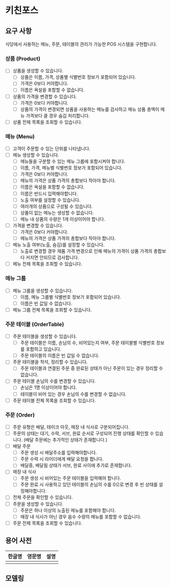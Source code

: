 # 키친포스

## 요구 사항

식당에서 사용하는 메뉴, 주문, 테이블의 관리가 가능한 POS 시스템을 구현합니다.

### 상품 (Product)

- [ ] 상품을 생성할 수 있습니다.
    - [ ] 상품은 이름, 가격, 상품별 식별번호 정보가 포함되어 있습니다.
    - [ ] 가격은 0보다 커야합니다.
    - [ ] 이름은 욕설을 포함할 수 없습니다.
- [ ] 상품의 가격을 변경할 수 있습니다.
    - [ ] 가격은 0보다 커야합니다.
    - [ ] 상품의 가격이 변경되면 상품을 사용하는 메뉴를 검사하고 메뉴 상품 총액이 메뉴 가격보다 클 경우 숨김 처리합니다.
- [ ] 상품 전체 목록을 조회할 수 있습니다.

### 메뉴 (Menu)

- [ ] 고객이 주문할 수 있는 단위를 나타냅니다.
- [ ] 메뉴 생성할 수 있습니다.
    - [ ] 메뉴들을 구분할 수 있는 메뉴 그룹에 포함시켜야 합니다.
    - [ ] 이름, 가격, 메뉴별 식별번호 정보가 포함되어 있습니다.
    - [ ] 가격은 0보다 커야합니다.
    - [ ] 메뉴의 가격은 상품 가격의 총합보다 작아야 합니다.
    - [ ] 이름은 욕설을 포함할 수 없습니다.
    - [ ] 이름은 반드시 입력해야합니다.
    - [ ] 노출 여부를 설정할 수 있습니다.
    - [ ] 여러개의 상품으로 구성될 수 있습니다.
    - [ ] 상품이 없는 메뉴는 생성할 수 없습니다.
    - [ ] 메뉴 내 상품의 수량은 1개 이상이어야 합니다.
- [ ] 가격을 변경할 수 있습니다.
    - [ ] 가격은 0보다 커야합니다.
    - [ ] 메뉴의 가격은 상품 가격의 총합보다 작아야 합니다.
- [ ] 메뉴 노출 여부(노출, 숨김)를 설정할 수 있습니다.
    - [ ] 노출로 변경할 경우 제품 가격 변경으로 인해 메뉴의 가격이 상품 가격의 총합보다 커지면 안되므로 검사합니다.
- [ ] 메뉴 전체 목록을 조회할 수 있습니다.

### 메뉴 그룹

- [ ] 메뉴 그룹을 생성할 수 있습니다.
    - [ ] 이름, 메뉴 그룹별 식별번호 정보가 포함되어 있습니다.
    - [ ] 이름은 빈 값일 수 없습니다.
- [ ] 메뉴 그룹 전체 목록을 조회할 수 있습니다.

### 주문 테이블 (OrderTable)

- [ ] 주문 테이블을 생성할 수 있습니다.
    - [ ] 주문 테이블은 이름, 손님의 수, 비어있는지 여부, 주문 테이블별 식별번호 정보를 포함하고 있습니다.
    - [ ] 주문 테이블의 이름은 빈 값일 수 없습니다.
- [ ] 주문 테이블을 착석, 정리할 수 있습니다.
    - [ ] 주문 테이블과 연결된 주문 중 완료된 상태가 아닌 주문이 있는 경우 정리할 수 없습니다.
- [ ] 주문 테이블 손님의 수를 변경할 수 있습니다.
    - [ ] 손님은 1명 이상이어야 합니다.
    - [ ] 테이블이 비어 있는 경우 손님의 수를 변경할 수 없습니다.
- [ ] 주문 테이블 전체 목록을 조회할 수 있습니다.

### 주문 (Order)

- [ ] 주문 유형은 배달, 테이크 아웃, 매장 내 식사로 구분되어집니다.
- [ ] 주문의 상태는 대기, 수락, 서브, 완료 순서로 구성되어 진행 상태를 확인할 수 있습니다. (배달 주문에는 추가적인 상태가 존재합니다.)
- [ ] 배달 주문
    - [ ] 주문 생성 시 배달주소를 입력해야합니다.
    - [ ] 주문 수락 시 라이더에게 배달 요청을 합니다.
    - [ ] 배달중, 배달됨 상태가 서브, 완료 사이에 추가로 존재합니다.
- [ ] 매장 내 식사
    - [ ] 주문 생성 시 비어있는 주문 테이블을 입력해야 합니다.
    - [ ] 주문 완료 시 사용하고 있던 테이블의 손님의 수를 0으로 변경 후 빈 상태를 설정해야합니다.
- [ ] 전체 주문을 확인할 수 있습니다.
- [ ] 주문을 생성할 수 있습니다.
    - [ ] 주문은 하나 이상의 노출된 메뉴를 포함해야 합니다.
    - [ ] 매장 내 식사가 아닌 경우 음수 수량의 메뉴를 포함할 수 없습니다.
- [ ] 주문 전체 목록을 조회할 수 있습니다.

## 용어 사전

| 한글명 | 영문명 | 설명 |
| --- | --- | --- |
|  |  |  |

## 모델링

